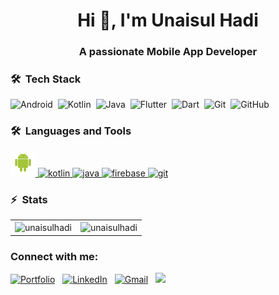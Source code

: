 <h1 align="center">Hi 👋, I'm Unaisul Hadi</h1>
<h3 align="center">A passionate Mobile App Developer</h3>

<!--<p align="left"> <img src="https://komarev.com/ghpvc/?username=unaisulhadi&label=Profile%20views&color=0e75b6&style=flat" alt="unaisulhadi" /> </p>

<!--<p align="left"> <a href="https://github.com/ryo-ma/github-profile-trophy"><img src="https://github-profile-trophy.vercel.app/?username=unaisulhadi" alt="unaisulhadi" /></a> </p>

<!--<p align="left"> <a href="https://twitter.com/unaisulhadi" target="blank"><img src="https://img.shields.io/twitter/follow/unaisulhadi?logo=twitter&style=for-the-badge" alt="unaisulhadi" /></a> </p>

- 🔭 I’m currently working on **Android Development**

- 🌱 I’m currently learning **Web Development**

- 💬 Ask me about **Android, Kotlin and Java**

- 📫 How to reach me **unaisulhadi@gmail.com**

- 📄 Know about my experiences [https://unaisulhadi.github.io/](https://unaisulhadi.github.io/)
-->

### 🛠 &nbsp;Tech Stack

![Android](https://img.shields.io/badge/-Android-05122A?style=flat&logo=android)&nbsp;
![Kotlin](https://img.shields.io/badge/-Kotlin-05122A?style=flat&logo=kotlin)&nbsp;
![Java](https://img.shields.io/badge/-Java-05122A?style=flat&logo=Java&logoColor=FFA518)&nbsp;
![Flutter](https://img.shields.io/badge/-Flutter-05122A?style=flat&logo=Flutter&logoColor=FFA518)&nbsp;
![Dart](https://img.shields.io/badge/-Dart-05122A?style=flat&logo=Dart&logoColor=FFA518)&nbsp;
![Git](https://img.shields.io/badge/-Git-05122A?style=flat&logo=git)&nbsp;
![GitHub](https://img.shields.io/badge/-GitHub-05122A?style=flat&logo=github)&nbsp;

### 🛠 &nbsp;Languages and Tools
<p align="left"> 
<a href="https://developer.android.com" target="_blank"> <img src="https://raw.githubusercontent.com/devicons/devicon/master/icons/android/android-original-wordmark.svg" alt="android" width="40" height="40"/> </a> 
<a href="https://kotlinlang.org/" target="_blank"> <img src="https://www.vectorlogo.zone/logos/kotlinlang/kotlinlang-icon.svg" alt="kotlin" width="40" height="40"/> </a> 
<a href="https://www.java.com/en/" target="_blank"> <img src="https://www.vectorlogo.zone/logos/java/java-icon.svg" alt="java" width="40" height="40"/> </a> 
<a href="https://firebase.google.com/" target="_blank"> <img src="https://www.vectorlogo.zone/logos/firebase/firebase-icon.svg" alt="firebase" width="40" height="40"/> </a> 
<a href="https://git-scm.com/" target="_blank"> <img src="https://www.vectorlogo.zone/logos/git-scm/git-scm-icon.svg" alt="git" width="40" height="40"/> </a>

### ⚡ &nbsp;Stats
<table>
<tr>
  <td>
<img align="left" src="https://github-readme-stats.vercel.app/api/top-langs?username=unaisulhadi&show_icons=true&locale=en&layout=compact" alt="unaisulhadi" /></td>
<td><img align="center" src="https://github-readme-stats.vercel.app/api?username=unaisulhadi&show_icons=true&locale=en" alt="unaisulhadi" /></td>
  </tr>
  </table>
<!--<p><img align="center" src="https://github-readme-streak-stats.herokuapp.com/?user=unaisulhadi&" alt="unaisulhadi" /></p>-->

<h3 align="left">Connect with me:</h3>
<p align="left">
<a href="https://unaisulhadi.github.io/" target="_blank"><img alt="Portfolio" src="https://img.shields.io/badge/Portfolio%20-%23FF0000.svg?&style=flat&logo=Website&logoColor=white"/></a> &nbsp;
<a href="https://www.linkedin.com/in/unaisulhadi/" target="_blank"><img alt="LinkedIn" src="https://img.shields.io/badge/linkedin%20-%230077B5.svg?&style=flat&logo=linkedin&logoColor=white"/></a> &nbsp;
<a href="mailto:unaisulhadi@gmail.com" target="_blank"><img alt="Gmail" src="https://img.shields.io/badge/Gmail-D14836?style=flat&logo=gmail&logoColor=white" /></a> &nbsp;
<a href="https://instagram.com/android_heads" target="_blank"><img src="https://img.shields.io/badge/-@android_heads-E4405F?style=flat&logo=Instagram&logoColor=white"/></a> &nbsp;
  
<!--

Here are some ideas to get you started:

- 🔭 Experienced Android Developer
- 🌱 Engineering Graduate
- 👯 I’m looking to collaborate on ...
- 💬 Ask me about ...
- 📫 How to reach me: ...
- 😄 Pronouns: ...
- ⚡ Fun fact: ...

-->

